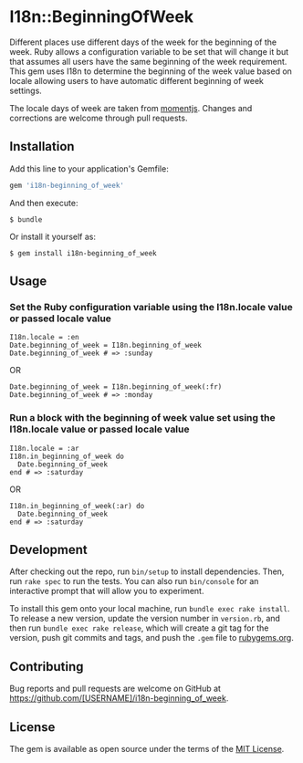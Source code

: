 # I18n::BeginningOfWeek

Different places use different days of the week for the beginning of the week. Ruby allows a configuration variable to be set that
will change it but that assumes all users have the same beginning of the week requirement. This gem uses I18n to determine the beginning of the week value based on locale allowing users to have automatic different beginning of week settings.

The locale days of week are taken from [momentjs](https://github.com/moment/moment). Changes and corrections are welcome through pull requests.

## Installation

Add this line to your application's Gemfile:

```ruby
gem 'i18n-beginning_of_week'
```

And then execute:

    $ bundle

Or install it yourself as:

    $ gem install i18n-beginning_of_week

## Usage


### Set the Ruby configuration variable using the I18n.locale value or passed locale value

```
I18n.locale = :en
Date.beginning_of_week = I18n.beginning_of_week
Date.beginning_of_week # => :sunday
```

OR

```
Date.beginning_of_week = I18n.beginning_of_week(:fr)
Date.beginning_of_week # => :monday
```


### Run a block with the beginning of week value set using the I18n.locale value or passed locale value
```
I18n.locale = :ar
I18n.in_beginning_of_week do
  Date.beginning_of_week
end # => :saturday
```

OR

```
I18n.in_beginning_of_week(:ar) do
  Date.beginning_of_week
end # => :saturday
```

## Development

After checking out the repo, run `bin/setup` to install dependencies. Then, run `rake spec` to run the tests. You can also run `bin/console` for an interactive prompt that will allow you to experiment.

To install this gem onto your local machine, run `bundle exec rake install`. To release a new version, update the version number in `version.rb`, and then run `bundle exec rake release`, which will create a git tag for the version, push git commits and tags, and push the `.gem` file to [rubygems.org](https://rubygems.org).

## Contributing

Bug reports and pull requests are welcome on GitHub at https://github.com/[USERNAME]/i18n-beginning_of_week.

## License

The gem is available as open source under the terms of the [MIT License](http://opensource.org/licenses/MIT).
